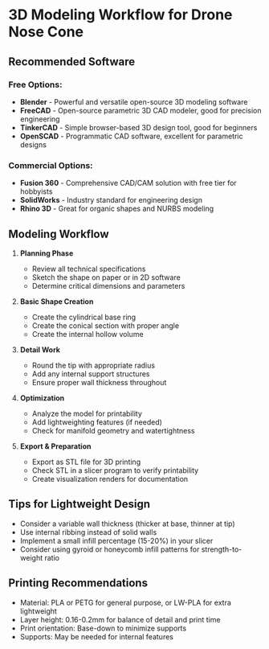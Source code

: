 # 3D Modeling Workflow for Drone Nose Cone

## Recommended Software

### Free Options:
- **Blender** - Powerful and versatile open-source 3D modeling software
- **FreeCAD** - Open-source parametric 3D CAD modeler, good for precision engineering
- **TinkerCAD** - Simple browser-based 3D design tool, good for beginners
- **OpenSCAD** - Programmatic CAD software, excellent for parametric designs

### Commercial Options:
- **Fusion 360** - Comprehensive CAD/CAM solution with free tier for hobbyists
- **SolidWorks** - Industry standard for engineering design
- **Rhino 3D** - Great for organic shapes and NURBS modeling

## Modeling Workflow

1. **Planning Phase**
   - Review all technical specifications
   - Sketch the shape on paper or in 2D software
   - Determine critical dimensions and parameters

2. **Basic Shape Creation**
   - Create the cylindrical base ring
   - Create the conical section with proper angle
   - Create the internal hollow volume

3. **Detail Work**
   - Round the tip with appropriate radius
   - Add any internal support structures
   - Ensure proper wall thickness throughout

4. **Optimization**
   - Analyze the model for printability
   - Add lightweighting features (if needed)
   - Check for manifold geometry and watertightness

5. **Export & Preparation**
   - Export as STL file for 3D printing
   - Check STL in a slicer program to verify printability
   - Create visualization renders for documentation

## Tips for Lightweight Design

- Consider a variable wall thickness (thicker at base, thinner at tip)
- Use internal ribbing instead of solid walls
- Implement a small infill percentage (15-20%) in your slicer
- Consider using gyroid or honeycomb infill patterns for strength-to-weight ratio

## Printing Recommendations

- Material: PLA or PETG for general purpose, or LW-PLA for extra lightweight
- Layer height: 0.16-0.2mm for balance of detail and print time
- Print orientation: Base-down to minimize supports
- Supports: May be needed for internal features
